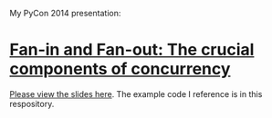 My PyCon 2014 presentation:

# [Fan-in and Fan-out: The crucial components of concurrency](https://us.pycon.org/2014/schedule/presentation/218/)

[Please view the slides here](http://www.onebigfluke.com/2014/04/my-talk-from-pycon-2014.html). The example code I reference is in this respository.

